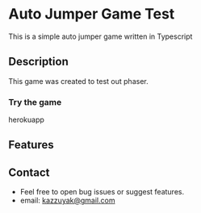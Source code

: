# Auto Jumper Game Test

This is a simple auto jumper game written in Typescript

## Description

This game was created to test out phaser.

### Try the game

herokuapp

## Features



## Contact

- Feel free to open bug issues or suggest features.
- email: kazzuyak@gmail.com
